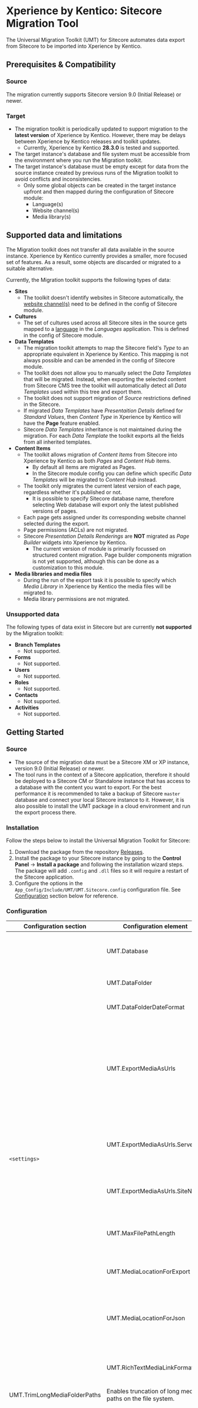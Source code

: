 [//]: # "[![Contributors][contributors-shield]][contributors-url]"
[//]: # "[![Forks][forks-shield]][forks-url]"
[//]: # "[![Stargazers][stars-shield]][stars-url]"
[//]: # "[![Issues][issues-shield]][issues-url]"
[//]: # "[![MIT License][license-shield]][license-url]"
[//]: # "[![Discord][discussion-shield]][discussion-url]"

<!-- ABOUT THE PROJECT -->
# Xperience by Kentico: Sitecore Migration Tool

The Universal Migration Toolkit (UMT) for Sitecore automates data export from Sitecore to be imported into Xperience by Kentico.

## Prerequisites & Compatibility

### Source

The migration currently supports Sitecore version 9.0 (Initial Release) or newer.

### Target

* The migration toolkit is periodically updated to support migration to the **latest version** of Xperience by Kentico. However, there may be delays between Xperience by Kentico releases and toolkit updates.
  * Currently, Xperience by Kentico **28.3.0** is tested and supported.
* The target instance's database and file system must be accessible from the environment where you run the Migration toolkit.
* The target instance's database must be empty except for data from the source instance created by previous runs of the Migration toolkit to avoid conflicts and inconsistencies.
  * Only some global objects can be created in the target instance upfront and then mapped during the configuration of Sitecore module:
    * Language(s)
    * Website channel(s)
    * Media library(s)

## Supported data and limitations

The Migration toolkit does not transfer all data available in the source instance. Xperience by Kentico currently provides a smaller, more focused set of features. As a result, some objects are discarded or migrated to a suitable alternative.

Currently, the Migration toolkit supports the following types of data:

* **Sites**
  * The toolkit doesn't identify websites in Sitecore automatically, the [website channel(s)](https://docs.xperience.io/x/34HFC) need to be defined in the config of Sitecore module.
* **Cultures**
  * The set of cultures used across all Sitecore sites in the source gets mapped to a [language](https://docs.xperience.io/x/OxT_Cw) in the _Languages_ application. This is defined in the config of Sitecore module.
* **Data Templates**
  * The migration toolkit attempts to map the Sitecore field's _Type_ to an appropriate equivalent in Xperience by Kentico. This mapping is not always possible and can be amended in the config of Sitecore module.
  * The toolkit does not allow you to manually select the _Data Templates_ that will be migrated. Instead, when exporting the selected content from Sitecore CMS tree the toolkit will automatically detect all _Data Templates_ used within this tree and export them.    
  * The toolkit does not support migration of _Source_ restrictions defined in the Sitecore.
  * If migrated _Data Templates_ have _Presentaition Details_ defined for _Standard Values_, then _Content Type_ in Xperience by Kentico will have the **Page** feature enabled.
  * Sitecore _Data Templates_ inheritance is not maintained during the migration. For each _Data Template_ the toolkit exports all the fields from all inherited templates.   
* **Content Items**
  * The toolkit allows migration of _Content Items_ from Sitecore into Xperience by Kentico as both _Pages_ and _Content Hub_ items.
    * By default all items are migrated as Pages.
    * In the Sitecore module config you can define which specific _Data Templates_ will be migrated to _Content Hub_ instead. 
  * The toolkit only migrates the current latest version of each page, regardless whether it's published or not.
    * It is possible to specify Sitecore database name, therefore selecting Web database will export only the latest published versions of pages.
  * Each page gets assigned under its corresponding website channel selected during the export.
  * Page permissions (ACLs) are not migrated.
  * Sitecore _Presentation Details Renderings_ are **NOT** migrated as _Page Builder_ widgets into Xperience by Kentico.
    * The current version of module is primarily focussed on structured content migration. Page builder components migration is not yet supported, although this can be done as a customization to this module. 
* **Media libraries and media files**
  * During the run of the export task it is possible to specify which _Media Library_ in Xperience by Kentico the media files will be migrated to.
  * Media library permissions are not migrated.

### Unsupported data

The following types of data exist in Sitecore but are currently **not supported** by the Migration toolkit:

* **Branch Templates**
  * Not supported.
* **Forms**
  * Not supported.
* **Users**
  * Not supported.
* **Roles**
  * Not supported.
* **Contacts**
  * Not supported.
* **Activities**
  * Not supported.


## Getting Started

### Source

* The source of the migration data must be a Sitecore XM or XP instance, version 9.0 (Initial Release) or newer.
* The tool runs in the context of a Sitecore application, therefore it should be deployed to a Sitecore CM or Standalone instance that has access to a database with the content you want to export. For the best performance it is recommended to take a backup of Sitecore `master` database and connect your local Sitecore instance to it. However, it is also possible to install the UMT package in a cloud environment and run the export process there.

### Installation

Follow the steps below to install the Universal Migration Toolkit for Sitecore:

1. Download the package from the repository [Releases](https://github.com/Kentico/sitecore-migration-toolkit/releases).
2. Install the package to your Sitecore instance by going to the **Control Panel** → **Install a package** and following the installation wizard steps. The package will add `.config` and `.dll` files so it will require a restart of the Sitecore application. 
3. Configure the options in the `App_Config/Include/UMT/UMT.Sitecore.config` configuration file. See [Configuration](#configuration) section below for reference.

### Configuration

<table>
    <thead>
        <tr>
            <th>Configuration section</th>
            <th>Configuration element</th>
            <th>Description</th>
            <th>Notes</th>
        </tr>
    </thead>
    <tbody>
        <tr>
            <td rowspan="10"><code>&lt;settings&gt;</code></td>
            <td>UMT.Database</td>
            <td>Database name that will be used for extracting the data from. It should be a Sitecore database name linked to a valid connection string.</td>
            <td>The default value is <code>master</code></td>
        </tr>
        <tr>
            <td>UMT.DataFolder</td>
            <td>Folder path on the file system that will be used for storing the generated output.</td>
            <td>The default value is <code>$(dataFolder)/UMT</code></td>
        </tr>
        <tr>
            <td>UMT.DataFolderDateFormat</td>
            <td>Date-based name format for the folder that will be created for each run.</td>
            <td>The default value is <code>yyyy-MM-dd HH-mm-ss</code></td>
        </tr>
        <tr>
            <td>UMT.ExportMediaAsUrls</td>
            <td>This setting allows switching between file-based and URL media extracts. When <code>true</code>, media binary files will not be created on the file system and instead they will be created as URLs, otherwise each file will be saved to the output folder. Consider setting this to <code>true</code> if you, for example, run exports in a cloud environment and have issues downloading a large number of media files.</td>
            <td>The default value is <code>false</code></td>
        </tr>
        <tr>
            <td>UMT.ExportMediaAsUrls.ServerUrl</td>
            <td>This setting allows overriding the hostname for generated media URLs when using the option <code>UMT.ExportMediaAsUrls</code>. Leave it empty to use the current Sitecore instance settings.</td>
            <td>The default value is <code>https://legacysite/</code></td>
        </tr>
        <tr>
            <td>UMT.ExportMediaAsUrls.SiteName</td>
            <td>This setting specifies the Sitecore site name for generating media URLs when using the option <code>UMT.ExportMediaAsUrls</code>.</td>
            <td>The default value is <code>LegacySite</code></td>
        </tr>
        <tr>
            <td>UMT.MaxFilePathLength</td>
            <td>Maximum allowed file path on the file system, the export will truncate paths and file names longer than that when <code>UMT.TrimLongMediaFolderPaths</code> is set to <code>true</code>.</td>
            <td>The default value is <code>256</code></td>
        </tr>
        <tr>
            <td>UMT.MediaLocationForExport</td>
            <td>Folder path for the exported media files when <code>UMT.ExportMediaAsUrls</code> is set to <code>false</code>.</td>
            <td>The default value is <code>{outputFolder}\Files</code></td>
        </tr>
        <tr>
            <td>UMT.MediaLocationForJson</td>
            <td>Relative or absolute folder path that will be used for files in the generated JSON when <code>UMT.ExportMediaAsUrls</code> is set to <code>false</code>. Leave it empty to use the automatically generated absolute path of exported files.</td>
            <td>The default value is <code>..\Import\Files</code></td>
        </tr>
        <tr>
            <td>UMT.RichTextMediaLinkFormat</td>
            <td>Format for transforming media URLs that are refenreced in Rich Text fields.</td>
            <td>The default value is <code>~/getmedia/{0}/{1}.{2}</code> where <code>{0}</code> is media item ID, <code>{1}</code> is file name, and <code>{2}</code> is file extension.</td>
        </tr>
        <tr>
            <td>UMT.TrimLongMediaFolderPaths</td>
            <td>Enables truncation of long media paths on the file system.</td>
            <td>The default value is <code>true</code></td>
        </tr>
        <tr>
            <td><code>&lt;pipelines&gt;</code></td>
            <td><code>&lt;umt.ExtractContent&gt;</code></td>
            <td>The pipeline responsible for reading content from Sitecore, mapping it to UMT models and serializing as JSON files to the file system. <br/>If you would like to customize any of the processors in this pipeline or introduce a new processor to extract additional data or do custom transformations, you can patch processors in this pipeline.</td>
            <td>A custom processor can be added as a new element under <code>&lt;umt.ExtractContent&gt;</code>. Processors run in the same order as they are listed in the config file. </td>
        </tr>
        <tr>
            <td rowspan="9"><code>&lt;umt&gt;</code></td>
            <td><code>&lt;channelMapping&gt;</code></td>
            <td>List of channels that will be available for selection when running an export. Each channel has a list of attributes corresponding to <a href="https://docs.xperience.io/xp/developers-and-admins/configuration/website-channel-management" target="_blank">channel fields in Xperience by Kentico</a>. If a channel does not exist, it will be created automatically when importing data into Xperience by Kentico. Channel ID and website ID are defined in the config so that subsequent exports and imports refer to the same channels within Xperience by Kentico. The attribute <code>sitecoreSiteName</code> is required for correct generation of relative page URLs.</td>
            <td>You must have at least one channel as it will be used for linking content types and content items to it.</td>
        </tr>
        <tr>
            <td><code>&lt;languageMapping&gt;</code></td>
            <td>List of languages for mapping between Sitecore languages (sourceId) and Xperience by kentico languages (targetId). If you have any existing languages in the target Xperience by Kentico instance, add them to this list.</td>
            <td></td>
        </tr>
        <tr>
            <td rowspan="2"><code>&lt;contentMapping&gt;</code></td>
            <td><code>&lt;pageRoots&gt;</code> is the list of page subtrees in your Sitecore instance. This list is used for reference field mapping and automatic resolving of Content Item vs Page Item reference fields. If a linked item in a reference field is not under one of these roots, the reference field will use Content Item reference format.</td>
            <td></td>
        </tr>
        <tr>            
            <td><code>&lt;excludedSubtrees&gt;</code> is a list of content paths that will be skipped and excluded from the export.</td>
            <td>For example, you may want to exclude some non-content config items such as sitemaps or Sitecore-specific settings.</td>
        </tr>
        <tr>
            <td><code>&lt;mediaMapping&gt;</code></td>
            <td>List of media libraries available for selection when running a media export. </td>
            <td>You must have at least one media library because the exported media items will be linked to it.</code></td>
        </tr>
        <tr>
            <td rowspan="2"><code>&lt;templateMapping&gt;</code></td>
            <td><code>&lt;excludedTemplates&gt;</code> is a list of Sitecore templates that will be excluded from the export. Items based on these templates will be excluded as well. If an excluded item has any child items, they will be remapped to the closest available parent item.</td>
            <td></td>
        </tr>
        <tr>
            <td><code>&lt;contentHubTemplates&gt;</code> defines a list of Sitecore templates that will be created as Content Hub content items in Xperience by Kentico.</td>
            <td>Consider using <code>&lt;contentHubTemplates&gt;</code> for templates that are designed for reusable and multichannel content, especially if this content normally sits outside of <code>&lt;pageRoots&gt;</code>.</td>
        </tr>
        <tr>
            <td><code>&lt;fieldTypeMapping&gt;</code></td>
            <td>List of standard Sitecore fields and their corresponding column types and control names in Xperience by Kentico. The <code>type</code> attribute references a converter class that will be used for converting field values of each field type. If a field type is not included in this list, then it will be skipped during export.</td>
            <td>If you have any custom field types in Sitecore and would like to include them in the export, add a <code>&lt;fieldType&gt;</code> element to the list. You can write a custom converter class or use one of the existing converters.</td>
        </tr>
        <tr>
            <td><code>&lt;fieldMapping&gt;</code></td>
            <td><code>&lt;excludedFields&gt;</code> is a list of Sitecore fields that will be excluded from the export.</td>
            <td>Most of the fields from the standard Sitecore template are excluded to create smaller export files and cleaner structure in your target Xperience by Kentico instance. Consider excluding any fields that are not relevant for the target instance.</td>
        </tr>
        <tr>
            <td><code>&lt;log4net&gt;</code></td>
            <td><code>&lt;appender&gt;</code> and <code>&lt;logger&gt;</code></td>
            <td>Standard <code>&lt;log4net&gt;</code> configuration for UMT log files.</td>
            <td>By default UMT logs will be written to <code>$(dataFolder)/logs/UMT.log.{date}.txt</code></td>
        </tr>
    </tbody>
</table>


## Usage

### Exporting Data

1. Navigate to the URL `/sitecore/admin/UMT.aspx`.
2. Select a channel from the list, enter root paths and languages you would like to export. 
3. Optionally, select a media library and enter media folder paths you would like to export. Content and media exports can be created in one run or separately.
4. Click the button **Run export** and wait for the process to finish. The current status and progress of the export job will be updated automatically and shown on the same page.
5. Once the process is finished, you can copy the generated JSON files and use them for data import into your Xperience by Kentico instance. Generated JSON files are stored in the folder `App_Data/UMT/` by default.
